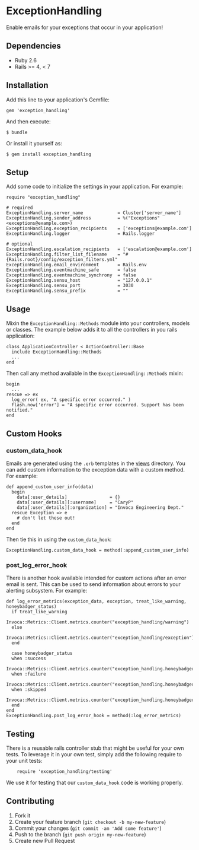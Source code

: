 # ExceptionHandling

Enable emails for your exceptions that occur in your application!

## Dependencies
- Ruby 2.6
- Rails >= 4, < 7

## Installation

Add this line to your application's Gemfile:

    gem 'exception_handling'

And then execute:

    $ bundle

Or install it yourself as:

    $ gem install exception_handling

## Setup

Add some code to initialize the settings in your application.
For example:

    require "exception_handling"

    # required
    ExceptionHandling.server_name             = Cluster['server_name']
    ExceptionHandling.sender_address          = %("Exceptions" <exceptions@example.com>)
    ExceptionHandling.exception_recipients    = ['exceptions@example.com']
    ExceptionHandling.logger                  = Rails.logger

    # optional
    ExceptionHandling.escalation_recipients   = ['escalation@example.com']
    ExceptionHandling.filter_list_filename    = "#{Rails.root}/config/exception_filters.yml"
    ExceptionHandling.email_environment       = Rails.env
    ExceptionHandling.eventmachine_safe       = false
    ExceptionHandling.eventmachine_synchrony  = false
    ExceptionHandling.sensu_host              = "127.0.0.1"
    ExceptionHandling.sensu_port              = 3030
    ExceptionHandling.sensu_prefix            = ""


## Usage

Mixin the `ExceptionHandling::Methods` module into your controllers, models or classes. The example below adds it to all the controllers in you rails application:

    class ApplicationController < ActionController::Base
      include ExceptionHandling::Methods
      ...
    end

Then call any method available in the `ExceptionHandling::Methods` mixin:

    begin
      ...
    rescue => ex
      log_error( ex, "A specific error occurred." )
      flash.now['error'] = "A specific error occurred. Support has been notified."
    end

## Custom Hooks

### custom_data_hook

Emails are generated using the `.erb` templates in the [views](./views) directory.  You can add custom information to the exception data with a custom method. For example:

    def append_custom_user_info(data)
      begin
        data[:user_details]                = {}
        data[:user_details][:username]     = "CaryP"
        data[:user_details][:organization] = "Invoca Engineering Dept."
      rescue Exception => e
        # don't let these out!
      end
    end

Then tie this in using the `custom_data_hook`:

    ExceptionHandling.custom_data_hook = method(:append_custom_user_info)


### post_log_error_hook

There is another hook available intended for custom actions after an error email is sent.  This can be used to send information about errors to your alerting subsystem.  For example:

    def log_error_metrics(exception_data, exception, treat_like_warning, honeybadger_status)
      if treat_like_warning
        Invoca::Metrics::Client.metrics.counter("exception_handling/warning")
      else
        Invoca::Metrics::Client.metrics.counter("exception_handling/exception")
      end

      case honeybadger_status
      when :success
        Invoca::Metrics::Client.metrics.counter("exception_handling.honeybadger.success")
      when :failure
        Invoca::Metrics::Client.metrics.counter("exception_handling.honeybadger.failure")
      when :skipped
        Invoca::Metrics::Client.metrics.counter("exception_handling.honeybadger.skipped")
      end
    end
    ExceptionHandling.post_log_error_hook = method(:log_error_metrics)


## Testing

There is a reusable rails controller stub that might be useful for your own tests.  To leverage it in your own test, simply add the following require to your unit tests:

        require 'exception_handling/testing'

We use it for testing that our `custom_data_hook` code is working properly.


## Contributing

1. Fork it
2. Create your feature branch (`git checkout -b my-new-feature`)
3. Commit your changes (`git commit -am 'Add some feature'`)
4. Push to the branch (`git push origin my-new-feature`)
5. Create new Pull Request
